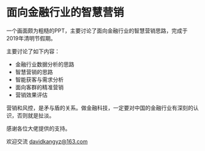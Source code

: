 # 面向金融行业的智慧营销
一个画面颇为粗糙的PPT，主要讨论了面向金融行业的智慧营销思路，完成于2019年清明节假期。  

主要讨论了如下内容：
- 金融行业数据分析的思路
- 智慧营销的思路
- 智能获客与需求分析
- 面向客群的精准营销
- 营销效果评估

营销和风控，是矛与盾的关系。做金融科技，一定要对中国的金融行业有深刻的认识，否则就是扯淡。

感谢各位大佬提供的支持。

欢迎交流 davidkangyz@163.com


